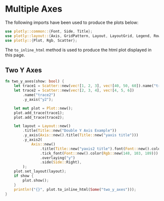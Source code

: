 # Multiple Axes

The following imports have been used to produce the plots below:

```rust
use plotly::common::{Font, Side, Title};
use plotly::layout::{Axis, GridPattern, Layout, LayoutGrid, Legend, RowOrder};
use plotly::{Plot, Rgb, Scatter};
```

The `to_inline_html` method is used to produce the html plot displayed in this page.

## Two Y Axes
```rust
fn two_y_axes(show: bool) {
    let trace1 = Scatter::new(vec![1, 2, 3], vec![40, 50, 60]).name("trace1");
    let trace2 = Scatter::new(vec![2, 3, 4], vec![4, 5, 6])
        .name("trace2")
        .y_axis("y2");

    let mut plot = Plot::new();
    plot.add_trace(trace1);
    plot.add_trace(trace2);

    let layout = Layout::new()
        .title(Title::new("Double Y Axis Example"))
        .y_axis(Axis::new().title(Title::new("yaxis title")))
        .y_axis2(
            Axis::new()
                .title(Title::new("yaxis2 title").font(Font::new().color(Rgb::new(148, 103, 189))))
                .tick_font(Font::new().color(Rgb::new(148, 103, 189)))
                .overlaying("y")
                .side(Side::Right),
        );
    plot.set_layout(layout);
    if show {
        plot.show();
    }
    println!("{}", plot.to_inline_html(Some("two_y_axes")));
}
```
<div id="two_y_axes" class="plotly-graph-div" style="height:100%; width:100%;"></div>
<script type="text/javascript">
    window.PLOTLYENV=window.PLOTLYENV || {};
    if (document.getElementById("two_y_axes")) {
        var d3 = Plotly.d3;
        var image_element= d3.select('#image-export');
        var trace_0 = {"type":"scatter","x":[1,2,3],"y":[40,50,60],"name":"trace1"};
var trace_1 = {"type":"scatter","x":[2,3,4],"y":[4,5,6],"name":"trace2","yaxis":"y2"};
var data = [trace_0,trace_1];
var layout = {"title":{"text":"Double Y Axis Example"},"yaxis":{"title":{"text":"yaxis title"}},"yaxis2":{"title":{"text":"yaxis2 title","font":{"color":"rgb(148, 103, 189)"}},"tickfont":{"color":"rgb(148, 103, 189)"},"side":"right","overlaying":"y"}};
        Plotly.newPlot('two_y_axes', data, layout, {"responsive": true});
    };
</script>


## Multiple Axes
```rust
fn multiple_axes(show: bool) {
    let trace1 = Scatter::new(vec![1, 2, 3], vec![4, 5, 6]).name("trace1");
    let trace2 = Scatter::new(vec![2, 3, 4], vec![40, 50, 60])
        .name("trace2")
        .y_axis("y2");
    let trace3 = Scatter::new(vec![4, 5, 6], vec![40_000, 50_000, 60_000]).y_axis("y3");
    let trace4 = Scatter::new(vec![5, 6, 7], vec![400_000, 500_000, 600_000]).y_axis("y4");

    let mut plot = Plot::new();
    plot.add_trace(trace1);
    plot.add_trace(trace2);
    plot.add_trace(trace3);
    plot.add_trace(trace4);

    let layout = Layout::new()
        .title(Title::new("multiple y-axes example"))
        .width(800)
        .x_axis(Axis::new().domain(&[0.3, 0.7]))
        .y_axis(
            Axis::new()
                .title(Title::new("yaxis title").font(Font::new().color("#1f77b4")))
                .tick_font(Font::new().color("#1f77b4")),
        )
        .y_axis2(
            Axis::new()
                .title(Title::new("yaxis2 title").font(Font::new().color("#ff7f0e")))
                .tick_font(Font::new().color("#ff7f0e"))
                .anchor("free")
                .overlaying("y")
                .side(Side::Left)
                .position(0.15),
        )
        .y_axis3(
            Axis::new()
                .title(Title::new("yaxis3 title").font(Font::new().color("#d62728")))
                .tick_font(Font::new().color("#d62728"))
                .anchor("x")
                .overlaying("y")
                .side(Side::Right),
        )
        .y_axis4(
            Axis::new()
                .title(Title::new("yaxis4 title").font(Font::new().color("#9467bd")))
                .tick_font(Font::new().color("#9467bd"))
                .anchor("free")
                .overlaying("y")
                .side(Side::Right)
                .position(0.85),
        );
    plot.set_layout(layout);
    if show {
        plot.show();
    }
    println!("{}", plot.to_inline_html(Some("multiple_axes")));
}
```
<div id="multiple_axes" class="plotly-graph-div" style="height:100%; width:100%;"></div>
<script type="text/javascript">
    window.PLOTLYENV=window.PLOTLYENV || {};
    if (document.getElementById("multiple_axes")) {
        var d3 = Plotly.d3;
        var image_element= d3.select('#image-export');
        var trace_0 = {"type":"scatter","x":[1,2,3],"y":[4,5,6],"name":"trace1"};
var trace_1 = {"type":"scatter","x":[2,3,4],"y":[40,50,60],"name":"trace2","yaxis":"y2"};
var trace_2 = {"type":"scatter","x":[4,5,6],"y":[40000,50000,60000],"yaxis":"y3"};
var trace_3 = {"type":"scatter","x":[5,6,7],"y":[400000,500000,600000],"yaxis":"y4"};
var data = [trace_0,trace_1,trace_2,trace_3];
var layout = {"title":{"text":"multiple y-axes example"},"width":800,"xaxis":{"domain":[0.3,0.7]},"yaxis":{"title":{"text":"yaxis title","font":{"color":"#1F77B4"}},"tickfont":{"color":"#1F77B4"}},"yaxis2":{"title":{"text":"yaxis2 title","font":{"color":"#FF7F0E"}},"tickfont":{"color":"#FF7F0E"},"anchor":"free","side":"left","overlaying":"y","position":0.15},"yaxis3":{"title":{"text":"yaxis3 title","font":{"color":"#D62728"}},"tickfont":{"color":"#D62728"},"anchor":"x","side":"right","overlaying":"y"},"yaxis4":{"title":{"text":"yaxis4 title","font":{"color":"#9467BD"}},"tickfont":{"color":"#9467BD"},"anchor":"free","side":"right","overlaying":"y","position":0.85}};
        Plotly.newPlot('multiple_axes', data, layout, {"responsive": true});
    };
</script>